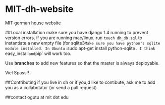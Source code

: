 MIT-dh-website
==============

MIT german house website

##Local installation
make sure you have django 1.4 running to prevent version errors.
if you are running mac/linux, run `touch dh_db.sql` to instantiate a new empty file (for sqlite3`
Make sure you have python's sqlite module installed. In Ubuntu: `sudo apt-get install python-sqlite`. I think `easy_install` and `pip` will work too.

Use __branches__ to add new features so that the master is always deployable.

Viel Spass!!

##Contributing
if you live in dh or if you;d like to contibute, ask me to add you as a collabotator (or send a pull request)

##contact
ogutu at mit dot edu

